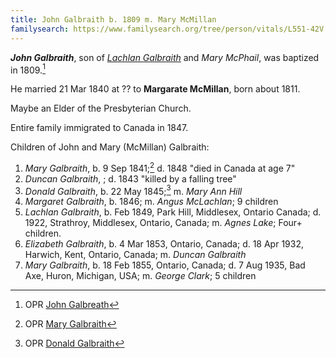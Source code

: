 ```yaml
---
title: John Galbraith b. 1809 m. Mary McMillan
familysearch: https://www.familysearch.org/tree/person/vitals/L551-42V
---
```

***John Galbraith***, son of *[Lachlan Galbraith](galbraith-lachlan-1780-mcphail.md)* and *Mary McPhail*, was baptized in 1809.[^birth]

He married 21 Mar 1840 at ?? to **Margarate McMillan**, born about 1811.

Maybe an Elder of the Presbyterian Church.

Entire family immigrated to Canada in 1847.

Children of John and Mary (McMillan) Galbraith:

1. *Mary Galbraith*, b. 9 Sep 1841;[^mary1-birth] d. 1848 "died in Canada at age 7"
2. *Duncan Galbraith*, ; d. 1843 "killed by a falling tree"
3. *Donald Galbraith*, b. 22 May 1845;[^donald-birth] m. *Mary Ann Hill*
4. *Margaret Galbraith*, b. 1846; m. *Angus McLachlan*; 9 children
5. *Lachlan Galbraith*, b. Feb 1849, Park Hill, Middlesex, Ontario Canada; d. 1922, Strathroy, Middlesex, Ontario, Canada; m. *Agnes Lake*; Four+ children.
6. *Elizabeth Galbraith*, b. 4 Mar 1853, Ontario, Canada; d. 18 Apr 1932, Harwich, Kent, Ontario, Canada; m. *Duncan Galbraith*
7. *Mary Galbraith*, b. 18 Feb 1855, Ontario, Canada; d. 7 Aug 1935, Bad Axe, Huron, Michigan, USA; m. *George Clark*; 5 children

[^birth]: OPR [John Galbreath](/sources/opr-kilcalmonell-kilberry-births.md#1809-05-29-john-galbreath)

[^mary1-birth]: OPR [Mary Galbraith](/sources/opr-kilcalmonell-kilberry-births.md#1841-09-09-mary-galbraith)

[^donald-birth]: OPR [Donald Galbraith](/sources/opr-kilcalmonell-kilberry-births.md#1845-05-22-donald-galbraith)
